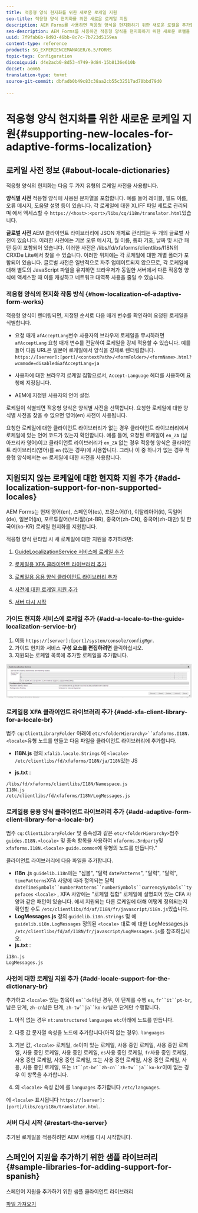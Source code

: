 ```yaml
---
title: 적응형 양식 현지화를 위한 새로운 로케일 지원
seo-title: 적응형 양식 현지화를 위한 새로운 로케일 지원
description: AEM Forms를 사용하면 적응형 양식을 현지화하기 위한 새로운 로캘을 추가할 수 있습니다. 기본적으로 지원되는 로케일은 영어, 프랑스어, 독일어 및 일본어입니다.
seo-description: AEM Forms를 사용하면 적응형 양식을 현지화하기 위한 새로운 로캘을 추가할 수 있습니다. 기본적으로 지원되는 로케일은 영어, 프랑스어, 독일어 및 일본어입니다.
uuid: 7f9fab6b-8d93-46bb-8c7c-7b723d5159ea
content-type: reference
products: SG_EXPERIENCEMANAGER/6.5/FORMS
topic-tags: Configuration
discoiquuid: d4e2acb0-8d53-4749-9d84-15b8136e610b
docset: aem65
translation-type: tm+mt
source-git-commit: dbfadb0b49c83c38aa2cb55c32517ad70bbd79d0

---
```



# 적응형 양식 현지화를 위한 새로운 로케일 지원{#supporting-new-locales-for-adaptive-forms-localization}

## 로케일 사전 정보 {#about-locale-dictionaries}

적응형 양식의 현지화는 다음 두 가지 유형의 로케일 사전을 사용합니다.

**양식별 사전** 적응형 양식에 사용된 문자열을 포함합니다. 예를 들어 레이블, 필드 이름, 오류 메시지, 도움말 설명 등이 있습니다. 각 로케일에 대한 XLIFF 파일 세트로 관리되며 에서 액세스할 수 `https://<host>:<port>/libs/cq/i18n/translator.html`있습니다.

**글로벌 사전** AEM 클라이언트 라이브러리에 JSON 개체로 관리되는 두 개의 글로벌 사전이 있습니다. 이러한 사전에는 기본 오류 메시지, 월 이름, 통화 기호, 날짜 및 시간 패턴 등이 포함되어 있습니다. 이러한 사전은 /libs/fd/xfaforms/clientlibs/I18N의 CRXDe Lite에서 찾을 수 있습니다. 이러한 위치에는 각 로케일에 대한 개별 폴더가 포함되어 있습니다. 글로벌 사전은 일반적으로 자주 업데이트되지 않으므로, 각 로케일에 대해 별도의 JavaScript 파일을 유지하면 브라우저가 동일한 서버에서 다른 적응형 양식에 액세스할 때 이를 캐싱하고 네트워크 대역폭 사용을 줄일 수 있습니다.

### 적응형 양식의 현지화 작동 방식 {#how-localization-of-adaptive-form-works}

적응형 양식이 렌더링되면, 지정된 순서로 다음 매개 변수를 확인하여 요청된 로케일을 식별합니다.

* 요청 매개 `afAcceptLang`변수 사용자의 브라우저 로케일을 무시하려면 `afAcceptLang` 요청 매개 변수를 전달하여 로케일을 강제 적용할 수 있습니다. 예를 들어 다음 URL은 일본어 로케일에서 양식을 강제로 렌더링합니다.
   `https://[server]:[port]/<contextPath>/<formFolder>/<formName>.html?wcmmode=disabled&afAcceptLang=ja`

* 사용자에 대한 브라우저 로케일 집합으로서, `Accept-Language` 헤더를 사용하여 요청에 지정됩니다.

* AEM에 지정된 사용자의 언어 설정.

로케일이 식별되면 적응형 양식은 양식별 사전을 선택합니다. 요청한 로케일에 대한 양식별 사전을 찾을 수 없으면 영어(en) 사전이 사용됩니다.

요청한 로케일에 대한 클라이언트 라이브러리가 없는 경우 클라이언트 라이브러리에서 로케일에 있는 언어 코드가 있는지 확인합니다. 예를 들어, 요청된 로케일이 `en_ZA` (남아프리카 영어)이고 클라이언트 라이브러리가 `en_ZA` 없는 경우 적응형 양식은 클라이언트 라이브러리(영어)를 `en` (있는 경우)에 사용합니다. 그러나 이 중 하나가 없는 경우 적응형 양식에서는 `en` 로케일에 대한 사전을 사용합니다.

## 지원되지 않는 로케일에 대한 현지화 지원 추가 {#add-localization-support-for-non-supported-locales}

AEM Forms는 현재 영어(en), 스페인어(es), 프랑스어(fr), 이탈리아어(it), 독일어(de), 일본어(ja), 포르투갈어(브라질)(pt-BR), 중국어(zh-CN), 중국어(zh-대만) 및 한국어(ko-KR) 로케일 현지화를 지원합니다.

적응형 양식 런타임 시 새 로케일에 대한 지원을 추가하려면:

1. [GuideLocalizationService 서비스에 로케일 추가](../../forms/using/supporting-new-language-localization.md#p-add-a-locale-to-the-guide-localization-service-br-p)

1. [로케일용 XFA 클라이언트 라이브러리 추가](../../forms/using/supporting-new-language-localization.md#p-add-xfa-client-library-for-a-locale-br-p)

1. [로케일용 응용 양식 클라이언트 라이브러리 추가](../../forms/using/supporting-new-language-localization.md#p-add-adaptive-form-client-library-for-a-locale-br-p)
1. [사전에 대한 로케일 지원 추가](../../forms/using/supporting-new-language-localization.md#p-add-locale-support-for-the-dictionary-br-p)
1. [서버 다시 시작](../../forms/using/supporting-new-language-localization.md#p-restart-the-server-p)

### 가이드 현지화 서비스에 로케일 추가 {#add-a-locale-to-the-guide-localization-service-br}

1. 이동 `https://[server]:[port]/system/console/configMgr`.
1. 가이드 현지화 서비스 **구성 요소를 편집하려면** 클릭하십시오.
1. 지원되는 로케일 목록에 추가할 로케일을 추가합니다.

![GuideLocalizationService](assets/configservice.png)

### 로케일용 XFA 클라이언트 라이브러리 추가 {#add-xfa-client-library-for-a-locale-br}

범주 `cq:ClientLibraryFolder` 아래에 `etc/<folderHierarchy>``xfaforms.I18N.<locale>`유형 노드를 만들고 다음 파일을 클라이언트 라이브러리에 추가합니다.

* **I18N.js** 정의 `xfalib.locale.Strings` 에 `<locale>` `/etc/clientlibs/fd/xfaforms/I18N/ja/I18N`있는 JS

* **js.txt** :

```
/libs/fd/xfaforms/clientlibs/I18N/Namespace.js
I18N.js
/etc/clientlibs/fd/xfaforms/I18N/LogMessages.js
```

### 로케일용 응용 양식 클라이언트 라이브러리 추가 {#add-adaptive-form-client-library-for-a-locale-br}

범주 `cq:ClientLibraryFolder` 및 종속성과 같은 `etc/<folderHierarchy>`범주 `guides.I18N.<locale>` 및 종속 항목을 사용하여 `xfaforms.3rdparty`및 `xfaforms.I18N.<locale>` `guide.common`에 유형의 노드를 만듭니다.&quot;

클라이언트 라이브러리에 다음 파일을 추가합니다.

* **i18n** .js `guidelib.i18n`에는 &quot;심볼&quot;, &quot;달력 `datePatterns`&quot;, &quot;달력&quot;, &quot;달력&quot;, `timePatterns`XFA 사양에 따라 정의되는 달력 `dateTimeSymbols``numberPatterns``numberSymbols``currencySymbols``typefaces` `<locale>` [](https://helpx.adobe.com/content/dam/Adobe/specs/xfa_spec_3_3.pdf), XFA 사양에는 &quot;로케일 집합&quot; 로케일에 설명되어 있는 CFA 사양과 같은 패턴이 있습니다. 에서 지원되는 다른 로케일에 대해 어떻게 정의되는지 확인할 수도 `/etc/clientlibs/fd/af/I18N/fr/javascript/i18n.js`있습니다.
* **LogMessages.js** 정의 `guidelib.i18n.strings` 및 에 `guidelib.i18n.LogMessages` 정의된 `<locale>` 대로 에 대한 LogMessages.js `/etc/clientlibs/fd/af/I18N/fr/javascript/LogMessages.js`를 참조하십시오.
* **js.txt** :

```
i18n.js
LogMessages.js
```

### 사전에 대한 로케일 지원 추가 {#add-locale-support-for-the-dictionary-br}

추가하고 `<locale>` 있는 항목이 `en``de`아닌 경우, 이 단계를 수행 `es`, `fr``it``pt-br`, 남은 단계, `zh-cn`남은 단계, `zh-tw``ja``ko-kr`남은 단계만 수행합니다.

1. 아직 없는 경우 `nt:unstructured` `languages` `etc`아래에 노드를 만듭니다.

1. 다중 값 문자열 속성을 노드에 추가합니다(아직 없는 경우). `languages`
1. 기본 값, `<locale>` 로케일, `de`이미 있는 로케일, 사용 중인 로케일, 사용 중인 로케일, 사용 중인 로케일, 사용 중인 로케일, `es`사용 중인 로케일, `fr`사용 중인 로케일, 사용 중인 로케일, 사용 중인 로케일, 또는 사용 중인 로케일, 사용 중인 로케일, 사용, 사용 중인 로케일, 또는 `it``pt-br``zh-cn``zh-tw``ja``ko-kr`이미 없는 경우 이 항목을 추가합니다.

1. 의 `<locale>` 속성 값에 를 `languages` 추가합니다 `/etc/languages`.

에 `<locale>` 표시됩니다 `https://[server]:[port]/libs/cq/i18n/translator.html`.

### 서버 다시 시작 {#restart-the-server}

추가된 로케일을 적용하려면 AEM 서버를 다시 시작합니다.

## 스페인어 지원을 추가하기 위한 샘플 라이브러리 {#sample-libraries-for-adding-support-for-spanish}

스페인어 지원을 추가하기 위한 샘플 클라이언트 라이브러리

[파일 가져오기](assets/sample.zip)
